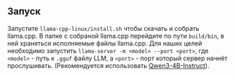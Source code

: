 ## Запуск
Запустите `llama-cpp-linux/install.sh` чтобы скачать и собрать llama.cpp. В папке с собраной llama.cpp перейдите по пути `build/bin`, в ней храняться исполняемые файлы llama.cpp. Для наших целей необходимо запустить `llama-server -m <model> --port <port>`, где `<model>` - путь к `.gguf` файлу LLM, а `<port>` - порт который сервер начнёт прослушивать. (Рекомендуется использовать [Qwen3-4B-Instruct](https://huggingface.co/marcelone/Qwen3-4B-Instruct-2507-gguf)).